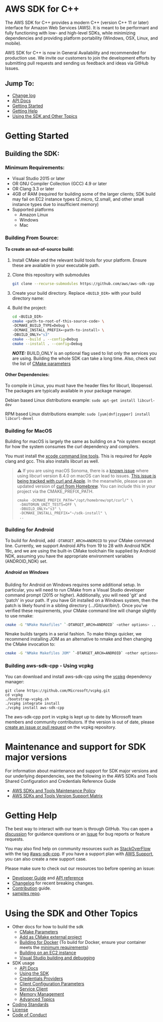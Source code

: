 # AWS SDK for C++
The AWS SDK for C++ provides a modern C++ (version C++ 11 or later) interface for Amazon Web Services (AWS). It is meant to be performant and fully functioning with low- and high-level SDKs, while minimizing dependencies and providing platform portability (Windows, OSX, Linux, and mobile).

AWS SDK for C++ is now in General Availability and recommended for production use. We invite our customers to join the development efforts by submitting pull requests and sending us feedback and ideas via GitHub Issues.

## __Jump To:__
* [Change log](https://github.com/aws/aws-sdk-cpp/tags)
* [API Docs](https://sdk.amazonaws.com/cpp/api/LATEST/index.html)
* [Getting Started](#getting-started)
* [Getting Help](#getting-help)
* [Using the SDK and Other Topics](#using-the-sdk-and-other-topics)

# Getting Started

## Building the SDK:

### Minimum Requirements:
* Visual Studio 2015 or later
* OR GNU Compiler Collection (GCC) 4.9 or later
* OR Clang 3.3 or later
* 4GB of RAM (required for building some of the larger clients; SDK build may fail on EC2 instance types t2.micro, t2.small, and other small instance types due to insufficient memory)
* Supported platforms
  * Amazon Linux
  * Windows
  * Mac

### Building From Source:

#### To create an **out-of-source build**:
1. Install CMake and the relevant build tools for your platform. Ensure these are available in your executable path.
2. Clone this repository with submodules

    ```sh
    git clone --recurse-submodules https://github.com/aws/aws-sdk-cpp
    ```

3. Create your build directory. Replace `<BUILD_DIR>` with your build directory name:
4. Build the project:

    ```sh
   cd <BUILD_DIR>
   cmake <path-to-root-of-this-source-code> \
    -DCMAKE_BUILD_TYPE=Debug \
    -DCMAKE_INSTALL_PREFIX=<path-to-install> \
    -DBUILD_ONLY="s3"
   cmake --build . --config=Debug
   cmake --install . --config=Debug
   ```

   **_NOTE:_** BUILD_ONLY is an optional flag used to list only the services you are using. Building the whole SDK can take a long time. Also, check out the list of [CMake parameters](./docs/CMake_Parameters.md)

#### Other Dependencies:
To compile in Linux, you must have the header files for libcurl, libopenssl. The packages are typically available in your package manager.

Debian based Linux distributions example:
   `sudo apt-get install libcurl-dev`

RPM based Linux distributions example:
   `sudo [yum|dnf|zypper] install libcurl-devel`

### Building for MacOS

Building for macOS is largely the same as building on a *nix system except for how the system consumes the curl dependency and compilers.

You must install the [xcode command line tools](https://mac.install.guide/commandlinetools/4.html). This is required for Apple clang and gcc. This also installs libcurl as well.

> :warning: If you are using macOS Sonoma, there is a [known issue](https://github.com/aws/aws-sdk-cpp/issues/2804) where using libcurl version 8.4.0 on macOS can lead to issues. [This issue is being tracked with curl and Apple](https://github.com/curl/curl/issues/12525). In the meanwhile, please use an updated version of [curl from Homebrew](https://formulae.brew.sh/formula/curl). You can include this in your project via the CMAKE_PREFIX_PATH.
>
> ```
> cmake -DCMAKE_PREFIX_PATH="/opt/homebrew/opt/curl/" \
>  -DAUTORUN_UNIT_TESTS=OFF \
>  -DBUILD_ONLY="s3" \
>  -DCMAKE_INSTALL_PREFIX="~/sdk-install" \
>  ..
> ```

### Building for Android
To build for Android, add `-DTARGET_ARCH=ANDROID` to your CMake command line. Currently, we support Android APIs from 19 to 28 with Android NDK 19c, and we are using the built-in CMake toolchain file supplied by Android NDK, assuming you have the appropriate environment variables (ANDROID_NDK) set.

##### Android on Windows
Building for Android on Windows requires some additional setup. In particular, you will need to run CMake from a Visual Studio developer command prompt (2015 or higher). Additionally, you will need 'git' and 'patch' in your path. If you have Git installed on a Windows system, then the patch is likely found in a sibling directory (.../Git/usr/bin/). Once you've verified these requirements, your CMake command line will change slightly to use nmake:

   ```sh
   cmake -G "NMake Makefiles" `-DTARGET_ARCH=ANDROID` <other options> ..
   ```

Nmake builds targets in a serial fashion. To make things quicker, we recommend installing JOM as an alternative to nmake and then changing the CMake invocation to:

   ```sh
   cmake -G "NMake Makefiles JOM" `-DTARGET_ARCH=ANDROID` <other options> ..
   ```

### Building aws-sdk-cpp - Using vcpkg

You can download and install aws-sdk-cpp using the [vcpkg](https://github.com/Microsoft/vcpkg) dependency manager:

    git clone https://github.com/Microsoft/vcpkg.git
    cd vcpkg
    ./bootstrap-vcpkg.sh
    ./vcpkg integrate install
    ./vcpkg install aws-sdk-cpp

The aws-sdk-cpp port in vcpkg is kept up to date by Microsoft team members and community contributors. If the version is out of date, please [create an issue or pull request](https://github.com/Microsoft/vcpkg) on the vcpkg repository.

# Maintenance and support for SDK major versions

For information about maintenance and support for SDK major versions and our underlying dependencies, see the following in the AWS SDKs and Tools Shared Configuration and Credentials Reference Guide

* [AWS SDKs and Tools Maintenance Policy](https://docs.aws.amazon.com/credref/latest/refdocs/maint-policy.html)
* [AWS SDKs and Tools Version Support Matrix](https://docs.aws.amazon.com/credref/latest/refdocs/version-support-matrix.html)


# Getting Help

The best way to interact with our team is through GitHub. You can open a [discussion](https://github.com/aws/aws-sdk-cpp/discussions/new/choose) for guidance questions or an [issue](https://github.com/aws/aws-sdk-cpp/issues/new/choose) for bug reports or feature requests.

You may also find help on community resources such as [StackOverFlow](https://stackoverflow.com/) with the tag [#aws-sdk-cpp](https://stackoverflow.com/questions/tagged/aws-sdk-cpp). If you have a support plan with [AWS Support](https://aws.amazon.com/premiumsupport/), you can also create a new support case.

Please make sure to check out our resources too before opening an issue:
* [Developer Guide](https://docs.aws.amazon.com/sdk-for-cpp/v1/developer-guide/welcome.html) and [API reference](http://sdk.amazonaws.com/cpp/api/LATEST/index.html)
* [Changelog](./CHANGELOG.md) for recent breaking changes.
* [Contribution](./CONTRIBUTING.md) guide.
* [samples repo](https://github.com/awsdocs/aws-doc-sdk-examples/tree/master/cpp).


# Using the SDK and Other Topics
* Other docs for how to build the sdk
  * [CMake Parameters](./docs/CMake_Parameters.md)
  * [Add as CMake external project](./docs/CMake_External_Project.md)
  * [Building for Docker](https://github.com/aws/aws-sdk-cpp/tree/master/CI/docker-file) (To build for Docker, ensure your container meets the [minimum requirements](#minimum-requirements))
  * [Building on an EC2 instance](https://github.com/aws/aws-sdk-cpp/wiki/Building-the-SDK-from-source-on-EC2)
  * [Visual Studio building and debugging](./docs/Visual_Studio_building_and_debugging.md)
* SDK usage
  * [API Docs](https://sdk.amazonaws.com/cpp/api/LATEST/index.html)
  * [Using the SDK](./docs/SDK_usage_guide.md)
  * [Credentials Providers](./docs/Credentials_Providers.md)
  * [Client Configuration Parameters](./docs/ClientConfiguration_Parameters.md)
  * [Service Client](./docs/Service_Client.md)
  * [Memory Management](./docs/Memory_Management.md)
  * [Advanced Topics](./docs/Advanced_topics.md)
* [Coding Standards](./docs/CODING_STANDARDS.md)
* [License](./LICENSE)
* [Code of Conduct](./CODE_OF_CONDUCT.md)
